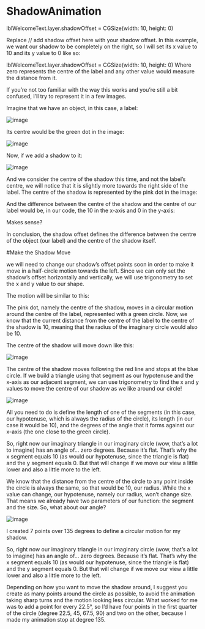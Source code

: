 # ShadowAnimation

lblWelcomeText.layer.shadowOffset = CGSize(width: 10, height: 0)

Replace // add shadow offset here with your shadow offset. In this example, we want our shadow to be completely on the right, so I will set its x value to 10 and its y value to 0 like so:

lblWelcomeText.layer.shadowOffset = CGSize(width: 10, height: 0)
Where zero represents the centre of the label and any other value would measure the distance from it.

If you’re not too familiar with the way this works and you’re still a bit confused, I’ll try to represent it in a few images.

Imagine that we have an object, in this case, a label:

![image](https://user-images.githubusercontent.com/5785670/195553226-561bd129-c76f-430d-91a9-3be1435484c8.png)

Its centre would be the green dot in the image:

![image](https://user-images.githubusercontent.com/5785670/195553305-0619b287-e994-4064-a443-7cb476598e7d.png)


Now, if we add a shadow to it:

![image](https://user-images.githubusercontent.com/5785670/195553353-9375d2dd-766a-4894-98c2-5198480c7813.png)


And we consider the centre of the shadow this time, and not the label’s centre, we will notice that it is slightly more towards the right side of the label. The centre of the shadow is represented by the pink dot in the image:


And the difference between the centre of the shadow and the centre of our label would be, in our code, the 10 in the x-axis and 0 in the y-axis:


Makes sense?

In conclusion, the shadow offset defines the difference between the centre of the object (our label) and the centre of the shadow itself.

#Make the Shadow Move

we will need to change our shadow’s offset points soon in order to make it move in a half-circle motion towards the left. Since we can only set the shadow’s offset horizontally and vertically, we will use trigonometry to set the x and y value to our shape.

The motion will be similar to this:


The pink dot, namely the centre of the shadow, moves in a circular motion around the centre of the label, represented with a green circle.
Now, we know that the current distance from the centre of the label to the centre of the shadow is 10, meaning that the radius of the imaginary circle would also be 10.

The centre of the shadow will move down like this:

![image](https://user-images.githubusercontent.com/5785670/195554060-01f9def5-5044-4d80-b27a-291c6dc418e6.png)





The centre of the shadow moves following the red line and stops at the blue circle.
If we build a triangle using that segment as our hypotenuse and the x-axis as our adjacent segment, we can use trigonometry to find the x and y values to move the centre of our shadow as we like around our circle!

![image](https://user-images.githubusercontent.com/5785670/195554118-8170da93-6250-492b-93a2-3831410c92c1.png)



All you need to do is define the length of one of the segments (in this case, our hypotenuse, which is always the radius of the circle), its length (in our case it would be 10), and the degrees of the angle that it forms against our x-axis (the one close to the green circle).



So, right now our imaginary triangle in our imaginary circle (wow, that’s a lot to imagine) has an angle of… zero degrees. Because it’s flat. That’s why the x segment equals 10 (as would our hypotenuse, since the triangle is flat) and the y segment equals 0. But that will change if we move our view a little lower and also a little more to the left.

We know that the distance from the centre of the circle to any point inside the circle is always the same, so that would be 10, our radius. While the x value can change, our hypotenuse, namely our radius, won’t change size. That means we already have two parameters of our function: the segment and the size. So, what about our angle?



![image](https://user-images.githubusercontent.com/5785670/195554433-0ab7dea9-17fe-40e3-82e9-474b7c4e3edb.png)

I created 7 points over 135 degrees to define a circular motion for my shadow.

So, right now our imaginary triangle in our imaginary circle (wow, that’s a lot to imagine) has an angle of… zero degrees. Because it’s flat. That’s why the x segment equals 10 (as would our hypotenuse, since the triangle is flat) and the y segment equals 0. But that will change if we move our view a little lower and also a little more to the left.


Depending on how you want to move the shadow around, I suggest you create as many points around the circle as possible, to avoid the animation taking sharp turns and the motion looking less circular. What worked for me was to add a point for every 22.5°, so I’d have four points in the first quarter of the circle (degree 22.5, 45, 67.5, 90) and two on the other, because I made my animation stop at degree 135.
